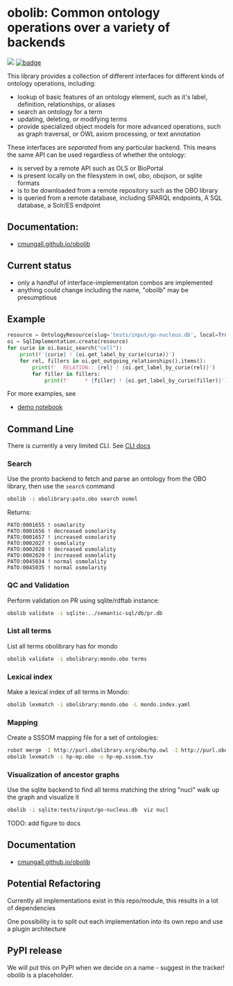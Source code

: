 # obolib: Common ontology operations over a variety of backends

![](https://github.com/cmungall/obolin/workflows/Build/badge.svg)
[![badge](https://img.shields.io/badge/launch-binder-579ACA.svg)](https://mybinder.org/v2/gh/cmungall/obolib/main?filepath=notebooks)

This library provides a collection of different interfaces for different kinds of ontology operations, including:

 - lookup of basic features of an ontology element, such as it's label, definition, relationships, or aliases
 - search an ontology for a term
 - updating, deleting, or modifying terms
 - provide specialized object models for more advanced operations, such as graph traversal, or OWL axiom processing, or text annotation

These interfaces are *separated* from any particular backend. This means the same API can be used regardless of whether the ontology:

 - is served by a remote API such as OLS or BioPortal
 - is present locally on the filesystem in owl, obo, obojson, or sqlite formats
 - is to be downloaded from a remote repository such as the OBO library
 - is queried from a remote database, including SPARQL endpoints, A SQL database, a Solr/ES endpoint

## Documentation:

- [cmungall.github.io/obolib](https://cmungall.github.io/obolib)

## Current status

 - only a handful of interface-implementaton combos are implemented
 - anything could change including the name, "obolib" may be presumptious

## Example

```python
resource = OntologyResource(slug='tests/input/go-nucleus.db', local=True)
oi = SqlImplementation.create(resource)
for curie in oi.basic_search("cell"):
    print(f'{curie} ! {oi.get_label_by_curie(curie)}')
    for rel, fillers in oi.get_outgoing_relationships().items():
        print(f'  RELATION:: {rel} ! {oi.get_label_by_curie(rel)}')
        for filler in fillers:
            print(f'     * {filler} ! {oi.get_label_by_curie(filler)}')
```

For more examples, see

- [demo notebook](https://github.com/cmungall/obolib/blob/main/notebooks/basic-demo.ipynb)

## Command Line

There is currently a very limited CLI. See [CLI docs](https://cmungall.github.io/obolib/cli.html)

### Search

Use the pronto backend to fetch and parse an ontology from the OBO library, then use the `search` command

```bash
obolib -i obolibrary:pato.obo search osmol 
```

Returns:

```
PATO:0001655 ! osmolarity
PATO:0001656 ! decreased osmolarity
PATO:0001657 ! increased osmolarity
PATO:0002027 ! osmolality
PATO:0002028 ! decreased osmolality
PATO:0002029 ! increased osmolality
PATO:0045034 ! normal osmolality
PATO:0045035 ! normal osmolarity
```

### QC and Validation

Perform validation on PR using sqlite/rdftab instance:

```bash
obolib validate -i sqlite:../semantic-sql/db/pr.db
```

### List all terms

List all terms obolibrary has for mondo

```bash
obolib validate -i obolibrary:mondo.obo terms
```

### Lexical index

Make a lexical index of all terms in Mondo:

```bash
obolib lexmatch -i obolibrary:mondo.obo -L mondo.index.yaml
```

### Mapping

Create a SSSOM mapping file for a set of ontologies:

```bash
robot merge -I http://purl.obolibrary.org/obo/hp.owl -I http://purl.obolibrary.org/obo/mp.owl convert --check false -o hp-mp.obo
obolib lexmatch -i hp-mp.obo -o hp-mp.sssom.tsv
```




### Visualization of ancestor graphs

Use the sqlite backend to find all terms matching the string "nucl" walk up the graph and visualize it

```bash
obolib -i sqlite:tests/input/go-nucleus.db  viz nucl
```

TODO: add figure to docs

## Documentation

- [cmungall.github.io/obolib](https://cmungall.github.io/obolib)

## Potential Refactoring

Currently all implementations exist in this repo/module, this results in a lot of dependencies

One possibility is to split out each implementation into its own repo and use a plugin architecture

## PyPI release

We will put this on PyPI when we decide on a name - suggest in the tracker! obolib is a placeholder.
